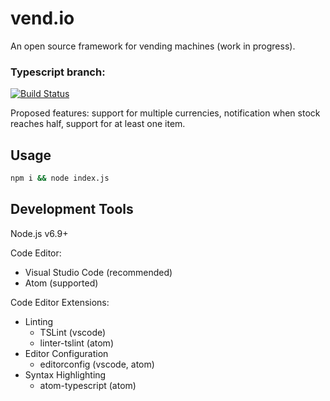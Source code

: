 # vend.io

An open source framework for vending machines (work in progress).

### Typescript branch: 
[![Build Status](https://travis-ci.org/vend-io/vend.io.svg?branch=typescript)](https://travis-ci.org/vend-io/vend.io)

Proposed features: support for multiple currencies, notification when stock reaches half, support for at least one item.


## Usage

```bash
npm i && node index.js
```

## Development Tools

Node.js v6.9+

Code Editor:
  * Visual Studio Code (recommended)
  * Atom (supported)

Code Editor Extensions:
  * Linting
    * TSLint (vscode)
    * linter-tslint (atom)
  * Editor Configuration
    * editorconfig (vscode, atom)
  * Syntax Highlighting
    * atom-typescript (atom)